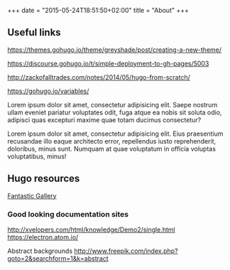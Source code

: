 +++
date = "2015-05-24T18:51:50+02:00"
title = "About"
+++

## Useful links

https://themes.gohugo.io/theme/greyshade/post/creating-a-new-theme/


https://discourse.gohugo.io/t/simple-deployment-to-gh-pages/5003


http://zackofalltrades.com/notes/2014/05/hugo-from-scratch/

https://gohugo.io/variables/



Lorem ipsum dolor sit amet, consectetur adipisicing elit. Saepe nostrum ullam eveniet pariatur voluptates odit, fuga atque ea nobis sit soluta odio, adipisci quas excepturi maxime quae totam ducimus consectetur?

Lorem ipsum dolor sit amet, consectetur adipisicing elit. Eius praesentium recusandae illo eaque architecto error, repellendus iusto reprehenderit, doloribus, minus sunt. Numquam at quae voluptatum in officia voluptas voluptatibus, minus!

## Hugo resources

[Fantastic Gallery](https://www.liwen.id.au/heg/)

### Good looking documentation sites

http://xvelopers.com/html/knowledge/Demo2/single.html
https://electron.atom.io/

Abstract backgrounds
http://www.freepik.com/index.php?goto=2&searchform=1&k=abstract

